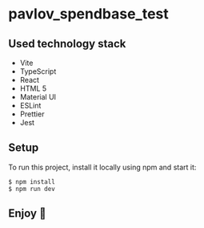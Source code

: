 # pavlov_spendbase_test

## Used technology stack

* Vite
* TypeScript
* React
* HTML 5
* Material UI
* ESLint
* Prettier
* Jest


## Setup
To run this project, install it locally using npm and start it:

```
$ npm install
$ npm run dev

```

## Enjoy 🙌
